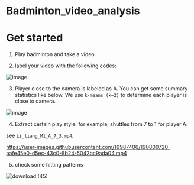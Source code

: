 # Badminton_video_analysis

# Get started

1. Play badminton and take a video

2. label your video with the following codes:

![image](https://user-images.githubusercontent.com/19987406/190798533-090193a2-a3c7-427d-98ba-a18331bd9919.png)

3. Player close to the camera is labeled as A. You can get some summary statistics like below. We use `k-means (k=2)` to determine each player is close to camera.

![image](https://user-images.githubusercontent.com/19987406/190799328-30d24b24-2a52-476a-85e7-c2aaf8b546b1.png)

4. Extract certain play style, for example, shuttles from 7 to 1 for player A.

see `Li_liang_M1_A_7_3.mp4`.



https://user-images.githubusercontent.com/19987406/190800720-aafe45e0-d5ec-43c0-8b24-5042bc9ada04.mp4

5. check some hitting patterns

![download (45)](https://user-images.githubusercontent.com/19987406/190810721-bcef9379-8823-4200-884c-b5d61a947bc1.png)
